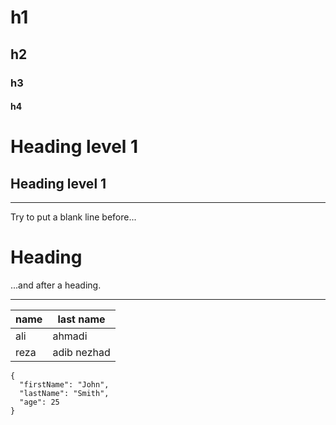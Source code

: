 # h1
## h2
### h3
#### h4

Heading level 1
=
Heading level 1
---
---
Try to put a blank line before...

# Heading

...and after a heading.

---
| name        | last name   |
| ----------- | ----------- |
| ali         | ahmadi      |
| reza        | adib nezhad |
```
{
  "firstName": "John",
  "lastName": "Smith",
  "age": 25
}
```
